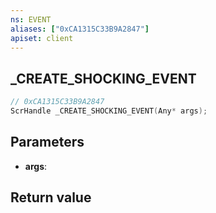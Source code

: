 ```yaml
---
ns: EVENT
aliases: ["0xCA1315C33B9A2847"]
apiset: client
---
```

## _CREATE_SHOCKING_EVENT

```c
// 0xCA1315C33B9A2847
ScrHandle _CREATE_SHOCKING_EVENT(Any* args);
```


## Parameters
* **args**:

## Return value